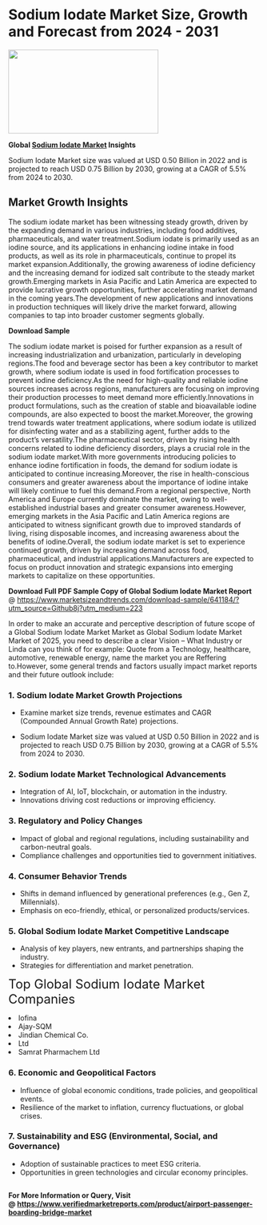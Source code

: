 <H1>Sodium Iodate Market Size, Growth and Forecast from 2024 - 2031</H1><img class="aligncenter size-medium wp-image-584254" src="https://thirdeyenews.in/wp-content/uploads/2024/09/Global-Market-Research-300x168.jpeg" alt="" width="300" height="168" /><p><strong>Global&nbsp;<a href="https://www.marketsizeandtrends.com/download-sample/641184/?utm_source=Github8j?utm_medium=223">Sodium Iodate Market</a> Insights</strong></p><p>Sodium Iodate Market size was valued at USD 0.50 Billion in 2022 and is projected to reach USD 0.75 Billion by 2030, growing at a CAGR of 5.5% from 2024 to 2030.</p><p><h2>Market Growth Insights</h2> <p>The sodium iodate market has been witnessing steady growth, driven by the expanding demand in various industries, including food additives, pharmaceuticals, and water treatment.Sodium iodate is primarily used as an iodine source, and its applications in enhancing iodine intake in food products, as well as its role in pharmaceuticals, continue to propel its market expansion.Additionally, the growing awareness of iodine deficiency and the increasing demand for iodized salt contribute to the steady market growth.Emerging markets in Asia Pacific and Latin America are expected to provide lucrative growth opportunities, further accelerating market demand in the coming years.The development of new applications and innovations in production techniques will likely drive the market forward, allowing companies to tap into broader customer segments globally.</p> <p><strong>Download Sample</strong></p> <p>The sodium iodate market is poised for further expansion as a result of increasing industrialization and urbanization, particularly in developing regions.The food and beverage sector has been a key contributor to market growth, where sodium iodate is used in food fortification processes to prevent iodine deficiency.As the need for high-quality and reliable iodine sources increases across regions, manufacturers are focusing on improving their production processes to meet demand more efficiently.Innovations in product formulations, such as the creation of stable and bioavailable iodine compounds, are also expected to boost the market.Moreover, the growing trend towards water treatment applications, where sodium iodate is utilized for disinfecting water and as a stabilizing agent, further adds to the product’s versatility.The pharmaceutical sector, driven by rising health concerns related to iodine deficiency disorders, plays a crucial role in the sodium iodate market.With more governments introducing policies to enhance iodine fortification in foods, the demand for sodium iodate is anticipated to continue increasing.Moreover, the rise in health-conscious consumers and greater awareness about the importance of iodine intake will likely continue to fuel this demand.From a regional perspective, North America and Europe currently dominate the market, owing to well-established industrial bases and greater consumer awareness.However, emerging markets in the Asia Pacific and Latin America regions are anticipated to witness significant growth due to improved standards of living, rising disposable incomes, and increasing awareness about the benefits of iodine.Overall, the sodium iodate market is set to experience continued growth, driven by increasing demand across food, pharmaceutical, and industrial applications.Manufacturers are expected to focus on product innovation and strategic expansions into emerging markets to capitalize on these opportunities.<p><span class=""><strong>Download Full PDF Sample Copy of Global Sodium Iodate Market Report</strong> @ <a href="https://www.marketsizeandtrends.com/download-sample/641184/?utm_source=Github8j?utm_medium=223" target="_blank">https://www.marketsizeandtrends.com/download-sample/641184/?utm_source=Github8j?utm_medium=223</a></span></p><p>In order to make an accurate and perceptive description of future scope of a Global&nbsp;Sodium Iodate Market Market as Global&nbsp;Sodium Iodate Market Market of 2025, you need to describe a clear Vision &ndash; What Industry or Linda can you think of for example: Quote from a Technology, healthcare, automotive, renewable energy, name the market you are Reffering to.However, some general trends and factors usually impact market reports and their future outlook include:</p><h3>1.&nbsp;<strong>Sodium Iodate Market Growth Projections</strong></h3><ul><li>Examine market size trends, revenue estimates and CAGR (Compounded Annual Growth Rate) projections.</li><li><p>Sodium Iodate Market size was valued at USD 0.50 Billion in 2022 and is projected to reach USD 0.75 Billion by 2030, growing at a CAGR of 5.5% from 2024 to 2030.</p></li></ul><h3>2.&nbsp;<strong>Sodium Iodate Market Technological Advancements</strong></h3><ul><li>Integration of AI, IoT, blockchain, or automation in the industry.</li><li>Innovations driving cost reductions or improving efficiency.</li></ul><h3>3.&nbsp;<strong>Regulatory and Policy Changes</strong></h3><ul><li>Impact of global and regional regulations, including sustainability and carbon-neutral goals.</li><li>Compliance challenges and opportunities tied to government initiatives.</li></ul><h3>4.&nbsp;<strong>Consumer Behavior Trends</strong></h3><ul><li>Shifts in demand influenced by generational preferences (e.g., Gen Z, Millennials).</li><li>Emphasis on eco-friendly, ethical, or personalized products/services.</li></ul><h3>5.&nbsp;<strong>Global Sodium Iodate Market Competitive Landscape</strong></h3><ul><li>Analysis of key players, new entrants, and partnerships shaping the industry.</li><li>Strategies for differentiation and market penetration.</li></ul><p data-pm-slice="1 1 []"><span style="color: inherit; font-family: inherit; font-size: 25px;">Top Global Sodium Iodate Market Companies</span></p><div class="" data-test-id=""><p><li>Iofina</li><li> Ajay-SQM</li><li> Jindian Chemical Co.</li><li>Ltd</li><li> Samrat Pharmachem Ltd</li></p></div><h3>6.&nbsp;<strong>Economic and Geopolitical Factors</strong></h3><ul><li>Influence of global economic conditions, trade policies, and geopolitical events.</li><li>Resilience of the market to inflation, currency fluctuations, or global crises.</li></ul><h3>7.&nbsp;<strong>Sustainability and ESG (Environmental, Social, and Governance)</strong></h3><ul><li>Adoption of sustainable practices to meet ESG criteria.</li><li>Opportunities in green technologies and circular economy principles.</li></ul><h2><strong style="font-size: 14px;">For More Information or Query, Visit @&nbsp;</strong><a style="background-color: #ffffff; font-size: 14px;" href="https://www.marketsizeandtrends.com/report/sodium-iodate-market/" target="_blank">https://www.verifiedmarketreports.com/product/airport-passenger-boarding-bridge-market</a></h2>